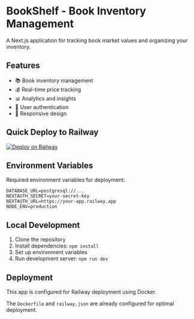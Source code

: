 # BookShelf - Book Inventory Management

A Next.js application for tracking book market values and organizing your inventory.

## Features

- 📚 Book inventory management
- 💰 Real-time price tracking
- 📊 Analytics and insights
- 🔐 User authentication
- 📱 Responsive design

## Quick Deploy to Railway

[![Deploy on Railway](https://railway.app/button.svg)](https://railway.app/template/your-template)

## Environment Variables

Required environment variables for deployment:

```env
DATABASE_URL=postgresql://...
NEXTAUTH_SECRET=your-secret-key
NEXTAUTH_URL=https://your-app.railway.app
NODE_ENV=production
```

## Local Development

1. Clone the repository
2. Install dependencies: `npm install`
3. Set up environment variables
4. Run development server: `npm run dev`

## Deployment

This app is configured for Railway deployment using Docker.

The `Dockerfile` and `railway.json` are already configured for optimal deployment. 
